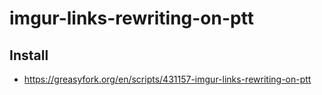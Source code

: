 # imgur-links-rewriting-on-ptt

## Install

* https://greasyfork.org/en/scripts/431157-imgur-links-rewriting-on-ptt
